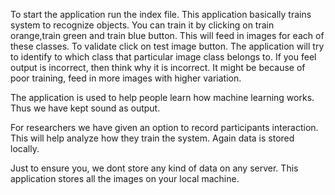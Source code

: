 To start the application run the index file.  This application basically trains system to recognize objects. You can train it by clicking on train orange,train green and train blue button. This will feed in images for each of these classes. To validate click on test image button.  The application will try to identify to which class that particular image class belongs to. If you feel output is incorrect, then think why it is incorrect. It might be because of poor training, feed in more images with higher variation.

The application is used to help people learn how machine learning works. Thus we have kept sound as output.

For researchers we have given an option to record participants interaction. This will help analyze how they train the system. Again data is stored locally. 

Just to ensure you, we dont store any kind of data on any server. This application stores all the images on your local machine.
